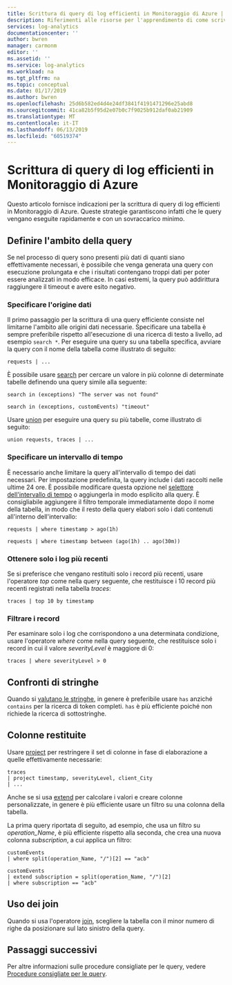 ```yaml
---
title: Scrittura di query di log efficienti in Monitoraggio di Azure | Microsoft Docs
description: Riferimenti alle risorse per l'apprendimento di come scrivere query in Log Analytics.
services: log-analytics
documentationcenter: ''
author: bwren
manager: carmonm
editor: ''
ms.assetid: ''
ms.service: log-analytics
ms.workload: na
ms.tgt_pltfrm: na
ms.topic: conceptual
ms.date: 01/17/2019
ms.author: bwren
ms.openlocfilehash: 25d6b582ed4d4e24df3841f4191471296e25abd8
ms.sourcegitcommit: 41ca82b5f95d2e07b0c7f9025b912daf0ab21909
ms.translationtype: MT
ms.contentlocale: it-IT
ms.lasthandoff: 06/13/2019
ms.locfileid: "60519374"
---
```

# <a name="writing-efficient-log-queries-in-azure-monitor"></a>Scrittura di query di log efficienti in Monitoraggio di Azure
Questo articolo fornisce indicazioni per la scrittura di query di log efficienti in Monitoraggio di Azure. Queste strategie garantiscono infatti che le query vengano eseguite rapidamente e con un sovraccarico minimo.

## <a name="scope-your-query"></a>Definire l'ambito della query
Se nel processo di query sono presenti più dati di quanti siano effettivamente necessari, è possibile che venga generata una query con esecuzione prolungata e che i risultati contengano troppi dati per poter essere analizzati in modo efficace. In casi estremi, la query può addirittura raggiungere il timeout e avere esito negativo.

### <a name="specify-your-data-source"></a>Specificare l'origine dati
Il primo passaggio per la scrittura di una query efficiente consiste nel limitarne l'ambito alle origini dati necessarie. Specificare una tabella è sempre preferibile rispetto all'esecuzione di una ricerca di testo a livello, ad esempio `search *`. Per eseguire una query su una tabella specifica, avviare la query con il nome della tabella come illustrato di seguito:

``` Kusto
requests | ...
```

È possibile usare [search](/azure/kusto/query/searchoperator) per cercare un valore in più colonne di determinate tabelle definendo una query simile alla seguente:

``` Kusto
search in (exceptions) "The server was not found"

search in (exceptions, customEvents) "timeout"
```

Usare [union](/azure/kusto/query/unionoperator) per eseguire una query su più tabelle, come illustrato di seguito:

``` Kusto
union requests, traces | ...
```

### <a name="specify-a-time-range"></a>Specificare un intervallo di tempo
È necessario anche limitare la query all'intervallo di tempo dei dati necessari. Per impostazione predefinita, la query include i dati raccolti nelle ultime 24 ore. È possibile modificare questa opzione nel [selettore dell'intervallo di tempo](get-started-portal.md#select-a-time-range) o aggiungerla in modo esplicito alla query. È consigliabile aggiungere il filtro temporale immediatamente dopo il nome della tabella, in modo che il resto della query elabori solo i dati contenuti all'interno dell'intervallo:

``` Kusto
requests | where timestamp > ago(1h)

requests | where timestamp between (ago(1h) .. ago(30m))
```
   
### <a name="get-only-the-latest-records"></a>Ottenere solo i log più recenti

Se si preferisce che vengano restituiti solo i record più recenti, usare l'operatore *top* come nella query seguente, che restituisce i 10 record più recenti registrati nella tabella *traces*:

``` Kusto
traces | top 10 by timestamp
```

   
### <a name="filter-records"></a>Filtrare i record
Per esaminare solo i log che corrispondono a una determinata condizione, usare l'operatore *where* come nella query seguente, che restituisce solo i record in cui il valore _severityLevel_ è maggiore di 0:

``` Kusto
traces | where severityLevel > 0
```



## <a name="string-comparisons"></a>Confronti di stringhe
Quando si [valutano le stringhe](/azure/kusto/query/datatypes-string-operators), in genere è preferibile usare `has` anziché `contains` per la ricerca di token completi. `has` è più efficiente poiché non richiede la ricerca di sottostringhe.

## <a name="returned-columns"></a>Colonne restituite

Usare [project](/azure/kusto/query/projectoperator) per restringere il set di colonne in fase di elaborazione a quelle effettivamente necessarie:

``` Kusto
traces 
| project timestamp, severityLevel, client_City 
| ...
```

Anche se si usa [extend](/azure/kusto/query/extendoperator) per calcolare i valori e creare colonne personalizzate, in genere è più efficiente usare un filtro su una colonna della tabella.

La prima query riportata di seguito, ad esempio, che usa un filtro su _operation\_Name_, è più efficiente rispetto alla seconda, che crea una nuova colonna _subscription_, a cui applica un filtro:

``` Kusto
customEvents 
| where split(operation_Name, "/")[2] == "acb"

customEvents 
| extend subscription = split(operation_Name, "/")[2] 
| where subscription == "acb"
```

## <a name="using-joins"></a>Uso dei join
Quando si usa l'operatore [join](/azure/kusto/query/joinoperator), scegliere la tabella con il minor numero di righe da posizionare sul lato sinistro della query.


## <a name="next-steps"></a>Passaggi successivi
Per altre informazioni sulle procedure consigliate per le query, vedere [Procedure consigliate per le query](/azure/kusto/query/best-practices).